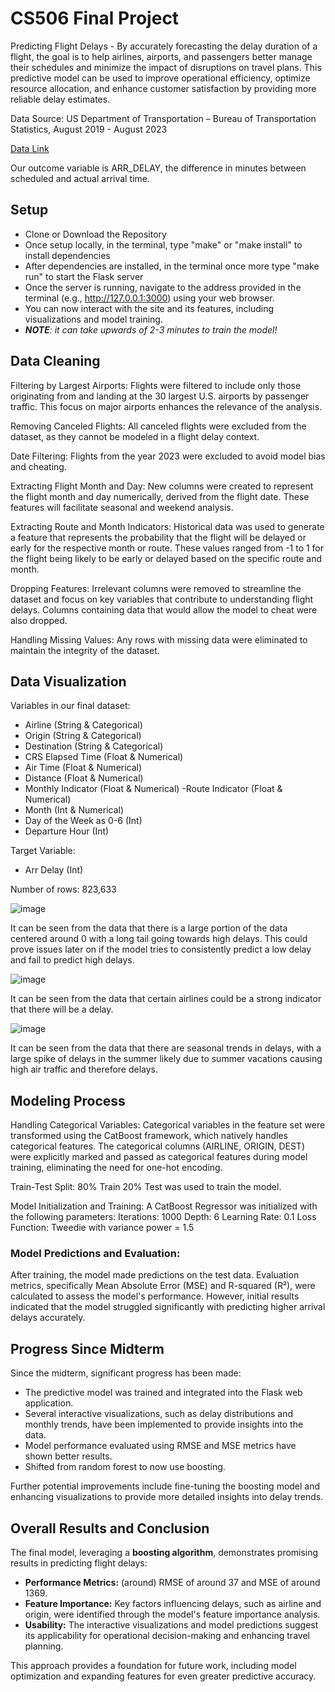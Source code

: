 # CS506 Final Project

Predicting Flight Delays - 
By accurately forecasting the delay duration of a flight, the goal is to help airlines, airports, and passengers better manage their schedules and minimize the impact of disruptions on travel plans. 
This predictive model can be used to improve operational efficiency, optimize resource allocation, and enhance customer satisfaction by providing more reliable delay estimates.

Data Source: US Department of Transportation – Bureau of Transportation Statistics, August 2019 - August 2023

[Data Link](https://www.kaggle.com/datasets/patrickzel/flight-delay-and-cancellation-dataset-2019-2023)

Our outcome variable is ARR_DELAY, the difference in minutes between scheduled and actual arrival time.

## Setup

- Clone or Download the Repository
- Once setup locally, in the terminal, type "make" or "make install" to install dependencies
- After dependencies are installed, in the terminal once more type "make run" to start the Flask server
- Once the server is running, navigate to the address provided in the terminal (e.g., http://127.0.0.1:3000) using your web browser.
- You can now interact with the site and its features, including visualizations and model training.
- ***NOTE**: it can take upwards of 2-3 minutes to train the model!* 

## Data Cleaning
Filtering by Largest Airports: Flights were filtered to include only those originating from and landing at the 30 largest U.S. airports by passenger traffic. This focus on major airports enhances the relevance of the analysis.

Removing Canceled Flights: All canceled flights were excluded from the dataset, as they cannot be modeled in a flight delay context.

Date Filtering: Flights from the year 2023 were excluded to avoid model bias and cheating.

Extracting Flight Month and Day: New columns were created to represent the flight month and day numerically, derived from the flight date. These features will facilitate seasonal and weekend analysis. 

Extracting Route and Month Indicators: Historical data was used to generate a feature that represents the probability that the flight will be delayed or early for the respective month or route. These values ranged from -1 to 1 for the flight being likely to be early or delayed based on the specific route and month. 

Dropping Features: Irrelevant columns were removed to streamline the dataset and focus on key variables that contribute to understanding flight delays. Columns containing data that would allow the model to cheat were also dropped. 

Handling Missing Values: Any rows with missing data were eliminated to maintain the integrity of the dataset.


## Data Visualization

Variables in our final dataset:
- Airline (String & Categorical)
- Origin (String & Categorical)
- Destination (String & Categorical)
- CRS Elapsed Time (Float & Numerical)
- Air Time (Float & Numerical)
- Distance (Float & Numerical)
- Monthly Indicator (Float & Numerical)
 -Route Indicator (Float & Numerical)
- Month (Int & Numerical)
- Day of the Week as 0-6 (Int)
- Departure Hour (Int)

Target Variable:
- Arr Delay (Int)

Number of rows: 823,633

![image](https://github.com/user-attachments/assets/e99151c9-407e-487f-98a3-256b1396cd9b)

It can be seen from the data that there is a large portion of the data centered around 0 with a long tail going towards high delays. This could prove issues later on if the model tries to consistently predict a low delay and fail to predict high delays. 

![image](https://github.com/user-attachments/assets/213f3849-26e3-487a-8d1c-c1241c0f0bad)

It can be seen from the data that certain airlines could be a strong indicator that there will be a delay. 

![image](https://github.com/user-attachments/assets/5a1ba5b8-664f-4a04-9a62-0f7492f1a500)

It can be seen from the data that there are seasonal trends in delays, with a large spike of delays in the summer likely due to summer vacations causing high air traffic and therefore delays. 

## Modeling Process

Handling Categorical Variables: Categorical variables in the feature set were transformed using the CatBoost framework, which natively handles categorical features. The categorical columns (AIRLINE, ORIGIN, DEST) were explicitly marked and passed as categorical features during model training, eliminating the need for one-hot encoding.

Train-Test Split: 80% Train 20% Test was used to train the model. 

Model Initialization and Training: 
A CatBoost Regressor was initialized with the following parameters:
Iterations: 1000
Depth: 6
Learning Rate: 0.1
Loss Function: Tweedie with variance power = 1.5

### Model Predictions and Evaluation:

After training, the model made predictions on the test data. Evaluation metrics, specifically Mean Absolute Error (MSE) and R-squared (R²), were calculated to assess the model's performance. However, initial results indicated that the model struggled significantly with predicting higher arrival delays accurately. 

## Progress Since Midterm

Since the midterm, significant progress has been made:  
- The predictive model was trained and integrated into the Flask web application.  
- Several interactive visualizations, such as delay distributions and monthly trends, have been implemented to provide insights into the data.  
- Model performance evaluated using RMSE and MSE metrics have shown better results.
- Shifted from random forest to now use boosting. 

Further potential improvements include fine-tuning the boosting model and enhancing visualizations to provide more detailed insights into delay trends.

## Overall Results and Conclusion
The final model, leveraging a **boosting algorithm**, demonstrates promising results in predicting flight delays:  
- **Performance Metrics:** (around) RMSE of around 37 and MSE of around 1369.  
- **Feature Importance:** Key factors influencing delays, such as airline and origin, were identified through the model's feature importance analysis.  
- **Usability:** The interactive visualizations and model predictions suggest its applicability for operational decision-making and enhancing travel planning.  

This approach provides a foundation for future work, including model optimization and expanding features for even greater predictive accuracy.
